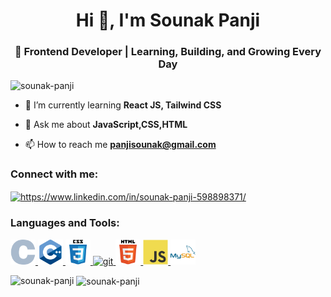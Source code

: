 <h1 align="center">Hi 👋, I'm Sounak Panji</h1>
<h3 align="center">🌱 Frontend Developer | Learning, Building, and Growing Every Day</h3>

<p align="left"> <img src="https://komarev.com/ghpvc/?username=sounak-panji&label=Profile%20views&color=0e75b6&style=flat" alt="sounak-panji" /> </p>

- 🌱 I’m currently learning **React JS, Tailwind CSS**

- 💬 Ask me about **JavaScript,CSS,HTML**

- 📫 How to reach me **panjisounak@gmail.com**

<h3 align="left">Connect with me:</h3>
<p align="left">
<a href="https://linkedin.com/in/sounak-panji-598898371/" target="blank"><img align="center" src="https://raw.githubusercontent.com/rahuldkjain/github-profile-readme-generator/master/src/images/icons/Social/linked-in-alt.svg" alt="https://www.linkedin.com/in/sounak-panji-598898371/" height="30" width="40" /></a>
</p>

<h3 align="left">Languages and Tools:</h3>
<p align="left"> <a href="https://www.cprogramming.com/" target="_blank" rel="noreferrer"> <img src="https://raw.githubusercontent.com/devicons/devicon/master/icons/c/c-original.svg" alt="c" width="40" height="40"/> </a> <a href="https://www.w3schools.com/cpp/" target="_blank" rel="noreferrer"> <img src="https://raw.githubusercontent.com/devicons/devicon/master/icons/cplusplus/cplusplus-original.svg" alt="cplusplus" width="40" height="40"/> </a> <a href="https://www.w3schools.com/css/" target="_blank" rel="noreferrer"> <img src="https://raw.githubusercontent.com/devicons/devicon/master/icons/css3/css3-original-wordmark.svg" alt="css3" width="40" height="40"/> </a> <a href="https://git-scm.com/" target="_blank" rel="noreferrer"> <img src="https://www.vectorlogo.zone/logos/git-scm/git-scm-icon.svg" alt="git" width="40" height="40"/> </a> <a href="https://www.w3.org/html/" target="_blank" rel="noreferrer"> <img src="https://raw.githubusercontent.com/devicons/devicon/master/icons/html5/html5-original-wordmark.svg" alt="html5" width="40" height="40"/> </a> <a href="https://developer.mozilla.org/en-US/docs/Web/JavaScript" target="_blank" rel="noreferrer"> <img src="https://raw.githubusercontent.com/devicons/devicon/master/icons/javascript/javascript-original.svg" alt="javascript" width="40" height="40"/> </a> <a href="https://www.mysql.com/" target="_blank" rel="noreferrer"> <img src="https://raw.githubusercontent.com/devicons/devicon/master/icons/mysql/mysql-original-wordmark.svg" alt="mysql" width="40" height="40"/> </a> </p>

<p><img align="left" src="https://github-readme-stats.vercel.app/api/top-langs?username=sounak-panji&show_icons=true&locale=en&layout=compact" alt="sounak-panji" /></p>

<p>&nbsp;<img align="center" src="https://github-readme-stats.vercel.app/api?username=sounak-panji&show_icons=true&locale=en" alt="sounak-panji" /></p>
